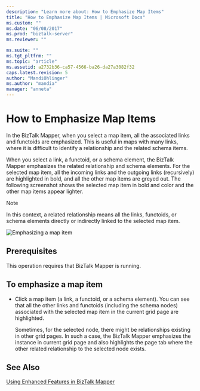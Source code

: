 ```yaml
---
description: "Learn more about: How to Emphasize Map Items"
title: "How to Emphasize Map Items | Microsoft Docs"
ms.custom: ""
ms.date: "06/08/2017"
ms.prod: "biztalk-server"
ms.reviewer: ""

ms.suite: ""
ms.tgt_pltfrm: ""
ms.topic: "article"
ms.assetid: a2732b36-ca57-4566-ba26-da27a3082f32
caps.latest.revision: 5
author: "MandiOhlinger"
ms.author: "mandia"
manager: "anneta"
---
```

# How to Emphasize Map Items
In the BizTalk Mapper, when you select a map item, all the associated links and functoids are emphasized. This is useful in maps with many links, where it is difficult to identify a relationship and the related schema items.  
  
 When you select a link, a functoid, or a schema element, the BizTalk Mapper emphasizes the related relationship and schema elements. For the selected map item, all the incoming links and the outgoing links (recursively) are highlighted in bold, and all the other map items are greyed out. The following screenshot shows the selected map item in bold and color and the other map items appear lighter.  
  
> [!NOTE]
>  In this context, a related relationship means all the links, functoids, or schema elements directly or indirectly linked to the selected map item.  
  
 ![Emphasizing a map item](../core/media/mapper-intelliselect.gif "Mapper_IntelliSelect")  
  
## Prerequisites  
 This operation requires that BizTalk Mapper is running.  
  
## To emphasize a map item  
  
-   Click a map item (a link, a functoid, or a schema element). You can see that all the other links and functoids (including the schema nodes) associated with the selected map item in the current grid page are highlighted.  
  
     Sometimes, for the selected node, there might be relationships existing in other grid pages. In such a case, the BizTalk Mapper emphasizes the instance in current grid page and also highlights the page tab where the other related relationship to the selected node exists.  
  
## See Also  
 [Using Enhanced Features in BizTalk Mapper](../core/using-enhanced-features-in-biztalk-mapper.md)
